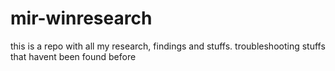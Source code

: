# mir-winresearch
this is a repo with all my research, findings and stuffs. troubleshooting stuffs that havent been found before
